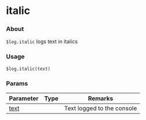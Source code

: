 # italic

### About

`$log.italic` logs text in italics

### Usage

`$log.italic(text)`

### Params

<table><thead><tr><th>Parameter</th><th data-type="select">Type</th><th>Remarks</th></tr></thead><tbody><tr><td><a href="code/params/text.md">text</a></td><td></td><td>Text logged to the console</td></tr></tbody></table>
